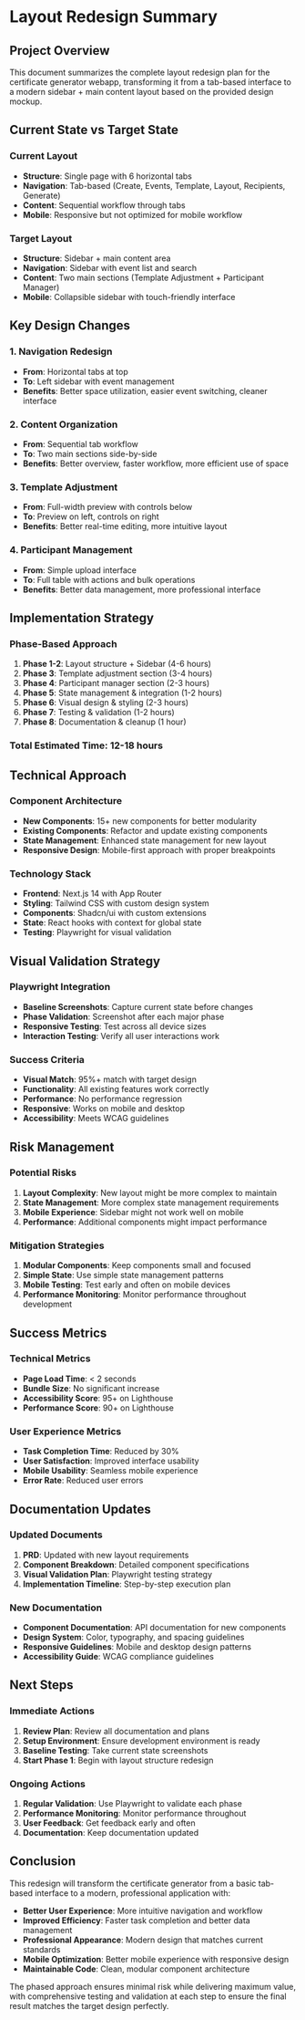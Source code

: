 # Layout Redesign Summary

## Project Overview

This document summarizes the complete layout redesign plan for the certificate generator webapp, transforming it from a tab-based interface to a modern sidebar + main content layout based on the provided design mockup.

## Current State vs Target State

### Current Layout

- **Structure**: Single page with 6 horizontal tabs
- **Navigation**: Tab-based (Create, Events, Template, Layout, Recipients, Generate)
- **Content**: Sequential workflow through tabs
- **Mobile**: Responsive but not optimized for mobile workflow

### Target Layout

- **Structure**: Sidebar + main content area
- **Navigation**: Sidebar with event list and search
- **Content**: Two main sections (Template Adjustment + Participant Manager)
- **Mobile**: Collapsible sidebar with touch-friendly interface

## Key Design Changes

### 1. Navigation Redesign

- **From**: Horizontal tabs at top
- **To**: Left sidebar with event management
- **Benefits**: Better space utilization, easier event switching, cleaner interface

### 2. Content Organization

- **From**: Sequential tab workflow
- **To**: Two main sections side-by-side
- **Benefits**: Better overview, faster workflow, more efficient use of space

### 3. Template Adjustment

- **From**: Full-width preview with controls below
- **To**: Preview on left, controls on right
- **Benefits**: Better real-time editing, more intuitive layout

### 4. Participant Management

- **From**: Simple upload interface
- **To**: Full table with actions and bulk operations
- **Benefits**: Better data management, more professional interface

## Implementation Strategy

### Phase-Based Approach

1. **Phase 1-2**: Layout structure + Sidebar (4-6 hours)
2. **Phase 3**: Template adjustment section (3-4 hours)
3. **Phase 4**: Participant manager section (2-3 hours)
4. **Phase 5**: State management & integration (1-2 hours)
5. **Phase 6**: Visual design & styling (2-3 hours)
6. **Phase 7**: Testing & validation (1-2 hours)
7. **Phase 8**: Documentation & cleanup (1 hour)

### Total Estimated Time: 12-18 hours

## Technical Approach

### Component Architecture

- **New Components**: 15+ new components for better modularity
- **Existing Components**: Refactor and update existing components
- **State Management**: Enhanced state management for new layout
- **Responsive Design**: Mobile-first approach with proper breakpoints

### Technology Stack

- **Frontend**: Next.js 14 with App Router
- **Styling**: Tailwind CSS with custom design system
- **Components**: Shadcn/ui with custom extensions
- **State**: React hooks with context for global state
- **Testing**: Playwright for visual validation

## Visual Validation Strategy

### Playwright Integration

- **Baseline Screenshots**: Capture current state before changes
- **Phase Validation**: Screenshot after each major phase
- **Responsive Testing**: Test across all device sizes
- **Interaction Testing**: Verify all user interactions work

### Success Criteria

- **Visual Match**: 95%+ match with target design
- **Functionality**: All existing features work correctly
- **Performance**: No performance regression
- **Responsive**: Works on mobile and desktop
- **Accessibility**: Meets WCAG guidelines

## Risk Management

### Potential Risks

1. **Layout Complexity**: New layout might be more complex to maintain
2. **State Management**: More complex state management requirements
3. **Mobile Experience**: Sidebar might not work well on mobile
4. **Performance**: Additional components might impact performance

### Mitigation Strategies

1. **Modular Components**: Keep components small and focused
2. **Simple State**: Use simple state management patterns
3. **Mobile Testing**: Test early and often on mobile devices
4. **Performance Monitoring**: Monitor performance throughout development

## Success Metrics

### Technical Metrics

- **Page Load Time**: < 2 seconds
- **Bundle Size**: No significant increase
- **Accessibility Score**: 95+ on Lighthouse
- **Performance Score**: 90+ on Lighthouse

### User Experience Metrics

- **Task Completion Time**: Reduced by 30%
- **User Satisfaction**: Improved interface usability
- **Mobile Usability**: Seamless mobile experience
- **Error Rate**: Reduced user errors

## Documentation Updates

### Updated Documents

1. **PRD**: Updated with new layout requirements
2. **Component Breakdown**: Detailed component specifications
3. **Visual Validation Plan**: Playwright testing strategy
4. **Implementation Timeline**: Step-by-step execution plan

### New Documentation

- **Component Documentation**: API documentation for new components
- **Design System**: Color, typography, and spacing guidelines
- **Responsive Guidelines**: Mobile and desktop design patterns
- **Accessibility Guide**: WCAG compliance guidelines

## Next Steps

### Immediate Actions

1. **Review Plan**: Review all documentation and plans
2. **Setup Environment**: Ensure development environment is ready
3. **Baseline Testing**: Take current state screenshots
4. **Start Phase 1**: Begin with layout structure redesign

### Ongoing Actions

1. **Regular Validation**: Use Playwright to validate each phase
2. **Performance Monitoring**: Monitor performance throughout
3. **User Feedback**: Get feedback early and often
4. **Documentation**: Keep documentation updated

## Conclusion

This redesign will transform the certificate generator from a basic tab-based interface to a modern, professional application with:

- **Better User Experience**: More intuitive navigation and workflow
- **Improved Efficiency**: Faster task completion and better data management
- **Professional Appearance**: Modern design that matches current standards
- **Mobile Optimization**: Better mobile experience with responsive design
- **Maintainable Code**: Clean, modular component architecture

The phased approach ensures minimal risk while delivering maximum value, with comprehensive testing and validation at each step to ensure the final result matches the target design perfectly.
